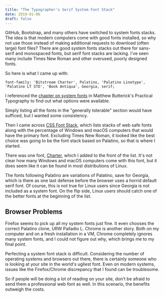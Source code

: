 ```yaml
---
title: "The Typographer's Serif System Font Stack"
date: 2019-01-06
draft: false
---
```


GitHub, Bootstrap, and many others have switched to system fonts stacks. The idea is that modern computers come with good fonts installed, so why not use those instead of making additional requests to download (often large) font files? There are good system fonts stacks out there for sans-serif and monospaced fonts, but serif font stacks are lacking. I've seen many include Times New Roman and other overused, poorly designed fonts.

So here is what I came up with:

```
font-family: 'Bitstream Charter', Palatino, 'Palatino Linotype', 'Palatino LT STD', 'Book Antiqua', Georgia, serif;
```

I referenced the [chapter on system fonts](https://practicaltypography.com/system-fonts.html) in Matthew Butterick's Practical Typography to find out what options were available.

Simply listing all the fonts in the "generally tolerable" section would have sufficed, but I wanted some consistency.

Then I came across [CSS Font Stack](https://www.cssfontstack.com/), which lists stacks of web safe fonts along with the percentage of Windows and macOS computers that would have the primary font. Excluding Times New Roman, it looked like the best choice was going to be the font stack based on Palatino, so that is where I started.

There was one font, [Charter](https://practicaltypography.com/charter.html), which I added to the front of the list. It's not clear how many Windows and macOS computers come with this font, but it does seem like it can be found in most distributions of Linux.

The fonts following Palatino are variations of Palatino, save for Georgia, which is there as one last defense before the browser uses a horrid default serif font. Of course, this is not true for Linux users since Georgia is not included as a system font. On the flip side, Linux users should catch one of the better fonts at the beginning of the list.

## Browser Problems

Firefox seems to pick up all my system fonts just fine. It even chooses the correct Palatino clone, URW Palladio L. Chrome is another story. Both on my computer and on a fresh installation in a VM, Chrome completely ignores many system fonts, and I could not figure out why, which brings me to my final point.

Perfecting a system font stack is difficult. Considering the number of operating systems and browsers out there, there is certainly someone who is looking at your site in the world's ugliest font. Even on modern systems, issues like the Firefox/Chrome discrepancy that I found can be troublesome.

So if people will be doing a lot of reading on your site, don't be afraid to send them a professional web font as well. In this scenario, the benefits outweigh the costs.